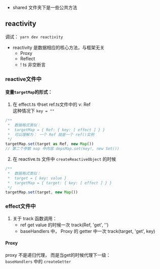 - shared 文件夹下是一些公共方法

## reactivity

调试： `yarn dev reactivity`

- reactivity 是数据相应的核心方法，与框架无关
  - Proxy
  - Reflect
  - ! ts 非空断言



### reactive文件中


#### 变量`targetMap`的形式： 

1. 在 effect.ts 中set ref.ts文件中的 v: Ref   
 这种情况下 `key = ""`

```js
/**
 *  数据格式类似：
 *  targetMap = { Ref: { key: [ effect ] } }    
 *  可以理解为： 一个 Ref 就是一个 ref()实例
 */
targetMap.set(target as Ref, new Map())
// 第二个参数 map 中内容 depsMap.set(key!, new Set())
```

2. 在 reactive.ts 文件中 `createReactiveObject` 的时候

```js
/**
 *  数据格式类似：
 *  target = { key: value }
 *  targetMap = { target: { key: [ effect ] } } 
 */
targetMap.set(target, new Map())
```

### effect文件中

1. 关于 track 函数调用： 
    - ref get value 的时候一次 track(Ref, 'get', '')
    - baseHandlers 中， Proxy 的 getter 中一次  track(target, 'get', key)


#### Proxy

proxy 不是递归代理， 而是当get的时候代理下一级：   
`baseHandlers` 中的 `createGetter`
